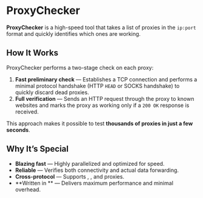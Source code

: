 # ProxyChecker

**ProxyChecker** is a high-speed tool that takes a list of proxies in the `ip:port` format and quickly identifies which ones are working.

## How It Works

ProxyChecker performs a two-stage check on each proxy:

1. **Fast preliminary check** — Establishes a TCP connection and performs a minimal protocol handshake (HTTP `HEAD` or SOCKS handshake) to quickly discard dead proxies.
2. **Full verification** — Sends an HTTP request through the proxy to known websites and marks the proxy as working only if a `200 OK` response is received.

This approach makes it possible to test **thousands of proxies in just a few seconds**.

## Why It’s Special

* **Blazing fast** — Highly parallelized and optimized for speed.
* **Reliable** — Verifies both connectivity and actual data forwarding.
* **Cross-protocol** — Supports , , and  proxies.
* **Written in ** — Delivers maximum performance and minimal overhead.

